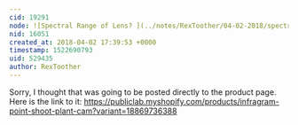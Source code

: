 ```yaml
---
cid: 19291
node: ![Spectral Range of Lens? ](../notes/RexToother/04-02-2018/spectral-range-of-lens)
nid: 16051
created_at: 2018-04-02 17:39:53 +0000
timestamp: 1522690793
uid: 529435
author: RexToother
---
```


Sorry, I thought that was going to be posted directly to the product page.
Here is the link to it:
https://publiclab.myshopify.com/products/infragram-point-shoot-plant-cam?variant=18869736388